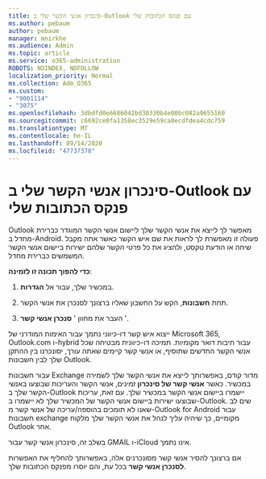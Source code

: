 ```yaml
---
title: סינכרון אנשי הקשר שלי ב-Outlook עם פנקס הכתובות שלי
ms.author: pebaum
author: pebaum
manager: mnirkhe
ms.audience: Admin
ms.topic: article
ms.service: o365-administration
ROBOTS: NOINDEX, NOFOLLOW
localization_priority: Normal
ms.collection: Adm_O365
ms.custom:
- "9001114"
- "3075"
ms.openlocfilehash: 3dbdfd0e6686042bd30330b4e00bc082a9655160
ms.sourcegitcommit: c6692ce0fa1358ec3529e59ca0ecdfdea4cdc759
ms.translationtype: MT
ms.contentlocale: he-IL
ms.lasthandoff: 09/14/2020
ms.locfileid: "47737378"
---
```

# <a name="sync-my-outlook-contacts-to-my-address-book"></a>סינכרון אנשי הקשר שלי ב-Outlook עם פנקס הכתובות שלי

Outlook מאפשר לך לייצא את אנשי הקשר שלך ליישום אנשי הקשר המוגדר כברירת מחדל ב-Android. פעולה זו מאפשרת לך לראות את שם איש הקשר כאשר אתה מקבל שיחה או הודעת טקסט, ולהציג את כל פרטי הקשר שלהם ישירות ביישום אנשי הקשר המשמשים כברירת מחדל.
 
**כדי להפוך תכונה זו לזמינה**:
 
1. במכשיר שלך, עבור אל **הגדרות**.

2. תחת **חשבונות**, הקש על החשבון שאליו ברצונך לסנכרן את אנשי הקשר.

3. העבר את מחוון ' **סנכרן אנשי קשר** '.
 
ייצוא איש קשר דו-כיווני נתמך עבור האימות המודרני של Microsoft 365, Outlook.com ו-hybrid עבור תיבות דואר מקומיות. תמיכה דו-כיוונית מבטיחה שכל אנשי הקשר החדשים שתוסיף, או אנשי קשר קיימים שאתה עורך, יסונכרנו בין ההתקן שלך לבין חשבונות Outlook.
 
עבור חשבונות Exchange מדור קודם, באפשרותך לייצא את אנשי הקשר שלך לשמירה במכשיר. כאשר **אנשי קשר של סינכרון** זמינים, אנשי הקשר והעריכות שבוצעו באנשי הקשר שלך ב-Outlook יישמרו ביישום אנשי הקשר במכשיר שלך. עם זאת, עריכות שבוצעו ישירות ביישום אנשי הקשר של המכשיר שלך לא יישמרו ב-Outlook. שים לב שאנו לא תומכים בהוספה/עריכה של אנשי קשר מ-Outlook for Android עבור חשבונות exchange מקומיים, כך שיהיה עליך לנהל את אנשי הקשר שלך מלקוח Outlook אחר.
 
בשלב זה, סינכרון אנשי קשר עבור GMAIL ו-iCloud אינו נתמך.
 
אם ברצונך להסיר אנשי קשר מסונכרנים אלה, באפשרותך להחליף את האפשרות **לסנכרן אנשי קשר** בכל עת, והם יוסרו מפנקס הכתובות שלך.
